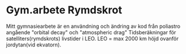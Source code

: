 # Gym.arbete Rymdskrot
Mitt gymnasiearbete är en användning och ändring av kod från poliastro angående "orbital decay" och "atmospheric drag"
Tidsberäkningar för satelliters(rymdskrots) livstider i LEO. LEO = max 2000 km höjd ovanför jordytan(vid ekvatorn).
